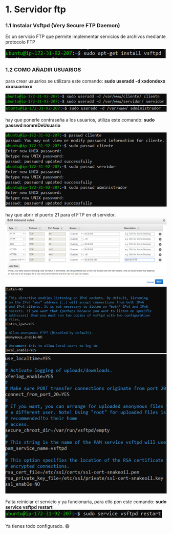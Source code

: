 # 1. Servidor ftp
### 1.1 Instalar Vsftpd (Very Secure FTP Daemon)

Es un servicio FTP que permite implementar servicios de archivos mediante protocolo FTP

![](fotos/Captura60.PNG)


### 1.2 COMO AÑADIR USUARIOS

para crear usuarios se utilizara este comando:
**sudo useradd -d xxdondexx xxusuarioxx**


![](fotos/Captura61.PNG)
![](fotos/Captura62.PNG)
 
hay que ponerle contraseña a los usuarios, utiliza este comando:
**sudo passwd nomreDeUsuario**

![](fotos/Captura63.PNG)

hay que abrir el puerto 21 para el FTP en el servidor. 
![](fotos/Captura64.PNG)
![](fotos/Captura65.PNG)
![](fotos/Captura66.PNG)

Falta reiniciar el servicio y ya funcionaria, para ello pon este comando:
**sudo service vsftpd restart**
![](fotos/Captura67.PNG)

Ya tienes todo configurado. :smile:
